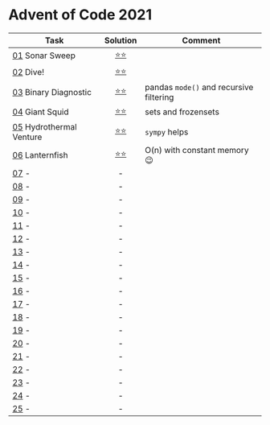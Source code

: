 # Advent of Code 2021

|Task|Solution|Comment|
|---|:---:|---|
|[01](https://adventofcode.com/2021/day/1) Sonar Sweep          |[⭐⭐](2021/day_01.py)||
|[02](https://adventofcode.com/2021/day/2) Dive!                |[⭐⭐](2021/day_02.py)||
|[03](https://adventofcode.com/2021/day/3) Binary Diagnostic    |[⭐⭐](2021/day_03.py)| pandas `mode()` and recursive filtering|
|[04](https://adventofcode.com/2021/day/4) Giant Squid          |[⭐⭐](2021/day_04.py)| sets and frozensets |
|[05](https://adventofcode.com/2021/day/5) Hydrothermal Venture |[⭐⭐](2021/day_05.py)| `sympy` helps |
|[06](https://adventofcode.com/2021/day/6) Lanternfish          |[⭐⭐](2021/day_06.py)| O(n) with constant memory 😉|
|[07](https://adventofcode.com/2021/day/7)  -|-|
|[08](https://adventofcode.com/2021/day/8)  -|-|
|[09](https://adventofcode.com/2021/day/9)  -|-|
|[10](https://adventofcode.com/2021/day/10) -|-|
|[11](https://adventofcode.com/2021/day/11) -|-|
|[12](https://adventofcode.com/2021/day/12) -|-|
|[13](https://adventofcode.com/2021/day/13) -|-|
|[14](https://adventofcode.com/2021/day/14) -|-|
|[15](https://adventofcode.com/2021/day/15) -|-|
|[16](https://adventofcode.com/2021/day/16) -|-|
|[17](https://adventofcode.com/2021/day/17) -|-|
|[18](https://adventofcode.com/2021/day/18) -|-|
|[19](https://adventofcode.com/2021/day/19) -|-|
|[20](https://adventofcode.com/2021/day/20) -|-|
|[21](https://adventofcode.com/2021/day/21) -|-|
|[22](https://adventofcode.com/2021/day/22) -|-|
|[23](https://adventofcode.com/2021/day/23) -|-|
|[24](https://adventofcode.com/2021/day/24) -|-|
|[25](https://adventofcode.com/2021/day/25) -|-|
